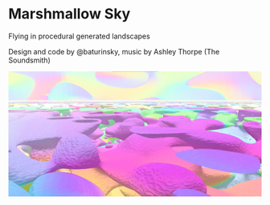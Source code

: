 # Marshmallow Sky
Flying in procedural generated landscapes

Design and code by @baturinsky, music by Ashley Thorpe (The Soundsmith)

![Screenshot](./screen.jpg)
